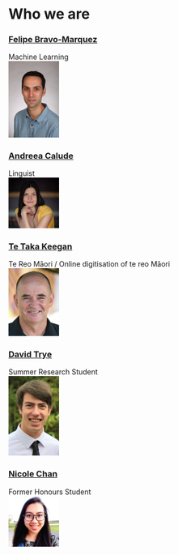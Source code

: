 # Who we are
### [Felipe Bravo-Marquez](https://felipebravom.com/)
Machine Learning 
<br><img src="../pics/FelipeBravo.jpg" alt="Felipe" width="100"/>
### [Andreea Calude](https://www.calude.net/andreea/)
Linguist 
<br><img src="../pics/AndreeaCalude.jpg" alt="Andreea" width="100"/>
### [Te Taka Keegan](https://www.cms.waikato.ac.nz/people/tetaka)
Te Reo Māori / Online digitisation of te reo Māori 
<br><img src="../pics/TeTaka.jpg" alt="TeTaka" width="100"/>
### [David Trye](https://www.linkedin.com/in/david-trye/)
Summer Research Student 
<br><img src="../pics/DavidTrye.jpg" alt="David" width="100"/>
### [Nicole Chan](https://www.linkedin.com/in/hi-nicole-chan)
Former Honours Student
<br><img src="../pics/NicoleChan.jpg" alt="Nicole" width="100"/></br>
